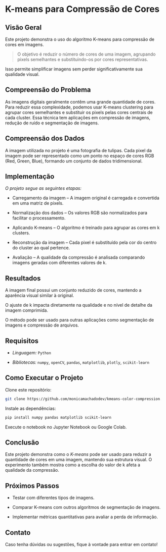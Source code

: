 # K-means para Compressão de Cores

## Visão Geral

Este projeto demonstra o uso do algoritmo K-means para compressão de cores em imagens. 
> O objetivo é reduzir o número de cores de uma imagem, agrupando pixels semelhantes e substituindo-os por cores representativas.

Isso permite simplificar imagens sem perder significativamente sua qualidade visual.

## Compreensão do Problema

As imagens digitais geralmente contêm uma grande quantidade de cores. Para reduzir essa complexidade, podemos usar K-means clustering para agrupar cores semelhantes e substituir os pixels pelas cores centrais de cada cluster. Essa técnica tem aplicações em compressão de imagens, redução de ruído e segmentação de imagens.

## Compreensão dos Dados

A imagem utilizada no projeto é uma fotografia de tulipas. Cada pixel da imagem pode ser representado como um ponto no espaço de cores RGB (Red, Green, Blue), formando um conjunto de dados tridimensional.

## Implementação

*O projeto segue as seguintes etapas:*

- Carregamento da imagem – A imagem original é carregada e convertida em uma matriz de pixels.

- Normalização dos dados – Os valores RGB são normalizados para facilitar o processamento.

- Aplicando K-means – O algoritmo é treinado para agrupar as cores em k clusters.

- Reconstrução da imagem – Cada pixel é substituído pela cor do centro do cluster ao qual pertence.

- Avaliação – A qualidade da compressão é analisada comparando imagens geradas com diferentes valores de k.

## Resultados

A imagem final possui um conjunto reduzido de cores, mantendo a aparência visual similar à original.

O ajuste de k impacta diretamente na qualidade e no nível de detalhe da imagem comprimida.

O método pode ser usado para outras aplicações como segmentação de imagens e compressão de arquivos.

## Requisitos

- *Linguagem:* `Python`

- *Bibliotecas:* `numpy`, `openCV`, `pandas`, `matplotlib`, `plotly`, `scikit-learn`

## Como Executar o Projeto

Clone este repositório:
```bash
git clone https://github.com/monicamachadodev/kmeans-color-compression.git
```
Instale as dependências:
```bash
pip install numpy pandas matplotlib scikit-learn
```
Execute o notebook no Jupyter Notebook ou Google Colab.

## Conclusão

Este projeto demonstra como o *K-means* pode ser usado para reduzir a quantidade de cores em uma imagem, mantendo sua estrutura visual. O experimento também mostra como a escolha do valor de k afeta a qualidade da compressão.

##  Próximos Passos

- Testar com diferentes tipos de imagens.

- Comparar K-means com outros algoritmos de segmentação de imagens.

- Implementar métricas quantitativas para avaliar a perda de informação.

##  Contato

Caso tenha dúvidas ou sugestões, fique à vontade para entrar em contato!

